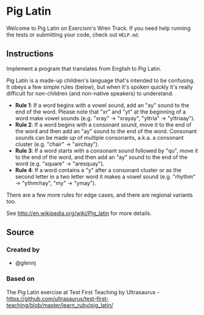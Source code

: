 # Pig Latin

Welcome to Pig Latin on Exercism's Wren Track.
If you need help running the tests or submitting your code, check out `HELP.md`.

## Instructions

Implement a program that translates from English to Pig Latin.

Pig Latin is a made-up children's language that's intended to be
confusing. It obeys a few simple rules (below), but when it's spoken
quickly it's really difficult for non-children (and non-native speakers)
to understand.

- **Rule 1**: If a word begins with a vowel sound, add an "ay" sound to the end of the word. Please note that "xr" and "yt" at the beginning of a word make vowel sounds (e.g. "xray" -> "xrayay", "yttria" -> "yttriaay").
- **Rule 2**: If a word begins with a consonant sound, move it to the end of the word and then add an "ay" sound to the end of the word. Consonant sounds can be made up of multiple consonants, a.k.a. a consonant cluster (e.g. "chair" -> "airchay").
- **Rule 3**: If a word starts with a consonant sound followed by "qu", move it to the end of the word, and then add an "ay" sound to the end of the word (e.g. "square" -> "aresquay").
- **Rule 4**: If a word contains a "y" after a consonant cluster or as the second letter in a two letter word it makes a vowel sound (e.g. "rhythm" -> "ythmrhay", "my" -> "ymay").

There are a few more rules for edge cases, and there are regional
variants too.

See <http://en.wikipedia.org/wiki/Pig_latin> for more details.

## Source

### Created by

- @glennj

### Based on

The Pig Latin exercise at Test First Teaching by Ultrasaurus - https://github.com/ultrasaurus/test-first-teaching/blob/master/learn_ruby/pig_latin/